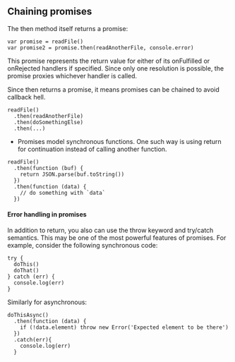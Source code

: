 ## Chaining promises

The then method itself returns a promise:
```
var promise = readFile()
var promise2 = promise.then(readAnotherFile, console.error)
```
This promise represents the return value for either of its onFulfilled or onRejected handlers if specified. Since only one resolution is possible, the promise proxies whichever handler is called.

Since then returns a promise, it means promises can be chained to avoid callback hell.
```
readFile()
  .then(readAnotherFile)
  .then(doSomethingElse)
  .then(...)
```
- Promises model synchronous functions. One such way is using return for continuation instead of calling another function.
```
readFile()
  .then(function (buf) {
    return JSON.parse(buf.toString())
  })
  .then(function (data) {
    // do something with `data`
  })
```

#### Error handling in promises
In addition to return, you also can use the throw keyword and try/catch semantics. This may be one of the most powerful features of promises. For example, consider the following synchronous code:
```
try {
  doThis()
  doThat()
} catch (err) {
  console.log(err)
}
```
Similarly for asynchronous:
```
doThisAsync()
  .then(function (data) {
    if (!data.element) throw new Error('Expected element to be there')
  })
  .catch(err){
    console.log(err)
  }
```
